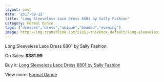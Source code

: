 ```yaml
---
layout: post
date: '2017-09-12'
title: "Long Sleeveless Lace Dress 8801 by Sally Fashion"
category: Formal Dance
tags: ["dresses","dress","unique","beaded","evening"]
image: http://img.transblink.com/21861-thickbox_default/long-sleeveless-lace-dress-8801-by-sally-fashion.jpg
---
```

Long Sleeveless Lace Dress 8801 by Sally Fashion

On Sales: **$381.99**
<a href="https://www.transblink.com/en/formal-dance/6929-long-sleeveless-lace-dress-8801-by-sally-fashion.html"><amp-img layout="responsive" width="600" height="600" src="//img.transblink.com/21861-thickbox_default/long-sleeveless-lace-dress-8801-by-sally-fashion.jpg" alt="Long Sleeveless Lace Dress 8801 by Sally Fashion 0" /></a>
<a href="https://www.transblink.com/en/formal-dance/6929-long-sleeveless-lace-dress-8801-by-sally-fashion.html"><amp-img layout="responsive" width="600" height="600" src="//img.transblink.com/21864-thickbox_default/long-sleeveless-lace-dress-8801-by-sally-fashion.jpg" alt="Long Sleeveless Lace Dress 8801 by Sally Fashion 1" /></a>
<a href="https://www.transblink.com/en/formal-dance/6929-long-sleeveless-lace-dress-8801-by-sally-fashion.html"><amp-img layout="responsive" width="600" height="600" src="//img.transblink.com/21863-thickbox_default/long-sleeveless-lace-dress-8801-by-sally-fashion.jpg" alt="Long Sleeveless Lace Dress 8801 by Sally Fashion 2" /></a>
<a href="https://www.transblink.com/en/formal-dance/6929-long-sleeveless-lace-dress-8801-by-sally-fashion.html"><amp-img layout="responsive" width="600" height="600" src="//img.transblink.com/21862-thickbox_default/long-sleeveless-lace-dress-8801-by-sally-fashion.jpg" alt="Long Sleeveless Lace Dress 8801 by Sally Fashion 3" /></a>

Buy it: [Long Sleeveless Lace Dress 8801 by Sally Fashion](https://www.transblink.com/en/formal-dance/6929-long-sleeveless-lace-dress-8801-by-sally-fashion.html "Long Sleeveless Lace Dress 8801 by Sally Fashion")

View more: [Formal Dance](https://www.transblink.com/en/6-formal-dance "Formal Dance")